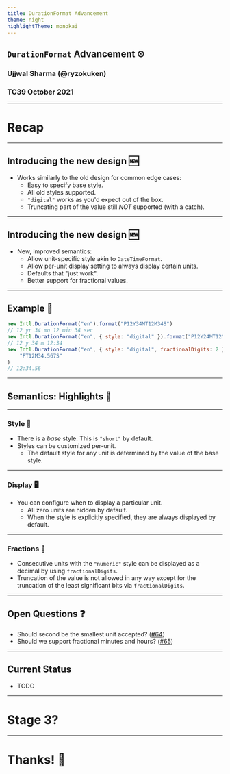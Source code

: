```yaml
---
title: DurationFormat Advancement
theme: night
highlightTheme: monokai
---
```


## `DurationFormat` Advancement ⏲

### Ujjwal Sharma (@ryzokuken)

### TC39 October 2021

---

# Recap

---

## Introducing the new design 🆕

-   Works similarly to the old design for common edge cases:
    -   Easy to specify base style.
    -   All old styles supported.
    -   `"digital"` works as you'd expect out of the box.
    -   Truncating part of the value still _NOT_ supported (with a catch).

----

## Introducing the new design 🆕

-   New, improved semantics:
    -   Allow unit-specific style akin to `DateTimeFormat`.
    -   Allow per-unit display setting to always display certain units.
    -   Defaults that "just work".
    -   Better support for fractional values.

---

## Example 🔭

```javascript
new Intl.DurationFormat("en").format("P12Y34MT12M34S")
// 12 yr 34 mo 12 min 34 sec
new Intl.DurationFormat("en", { style: "digital" }).format("P12Y24MT12M24S")
// 12 y 34 m 12:34
new Intl.DurationFormat("en", { style: "digital", fractionalDigits: 2 }).format(
    "PT12M34.567S"
)
// 12:34.56
```

---

## Semantics: Highlights 📰

----

### Style 👗

-   There is a _base_ style. This is `"short"` by default.
-   Styles can be customized per-unit.
    -   The default style for any unit is determined by the value of the base style.

----

### Display 🖥️

-   You can configure when to display a particular unit.
    -   All zero units are hidden by default.
    -   When the style is explicitly specified, they are always displayed by default.

----

### Fractions 🔢

-   Consecutive units with the `"numeric"` style can be displayed as a decimal by using `fractionalDigits`.
-   Truncation of the value is not allowed in any way except for the truncation of the least significant bits via `fractionalDigits`.

---

## Open Questions ❓

-    Should second be the smallest unit accepted? ([#64](https://github.com/tc39/proposal-intl-duration-format/issues/64))
-    Should we support fractional minutes and hours? ([#65](https://github.com/tc39/proposal-intl-duration-format/issues/65))

---

## Current Status

* TODO

---

# Stage 3? 

---

# Thanks! 🙏
